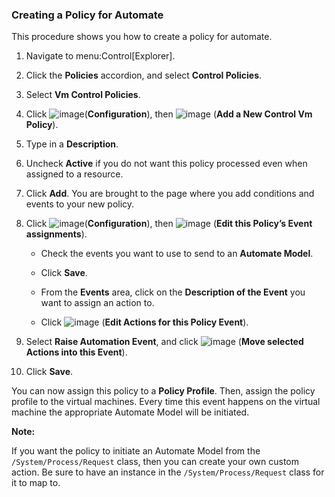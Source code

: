 ### Creating a Policy for Automate

This procedure shows you how to create a policy for automate.

1.  Navigate to menu:Control\[Explorer\].

2.  Click the **Policies** accordion, and select **Control Policies**.

3.  Select **Vm Control Policies**.

4.  Click ![image](../images/1847.png)(**Configuration**), then
    ![image](../images/1862.png) (**Add a New Control Vm Policy**).

5.  Type in a **Description**.

6.  Uncheck **Active** if you do not want this policy processed even
    when assigned to a resource.

7.  Click **Add**. You are brought to the page where you add conditions
    and events to your new policy.

8.  Click ![image](../images/1847.png)(**Configuration**), then
    ![image](../images/1851.png) (**Edit this Policy’s Event
    assignments**).

      - Check the events you want to use to send to an **Automate
        Model**.

      - Click **Save**.

      - From the **Events** area, click on the **Description of the
        Event** you want to assign an action to.

      - Click ![image](../images/1851.png) (**Edit Actions for this Policy
        Event**).

9.  Select **Raise Automation Event**, and click
    ![image](../images/1876.png) (**Move selected Actions into this
    Event**).

10. Click **Save**.

You can now assign this policy to a **Policy Profile**. Then, assign the
policy profile to the virtual machines. Every time this event happens on
the virtual machine the appropriate Automate Model will be initiated.

**Note:**

If you want the policy to initiate an Automate Model from the
`/System/Process/Request` class, then you can create your own custom
action. Be sure to have an instance in the `/System/Process/Request`
class for it to map to.

</div>
